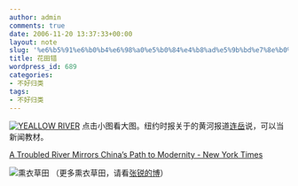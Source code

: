 ```yaml
---
author: admin
comments: true
date: 2006-11-20 13:37:33+00:00
layout: note
slug: '%e6%b5%91%e6%b0%b4%e6%98%a0%e5%b0%84%e4%b8%ad%e5%9b%bd%e7%8e%b0%e4%bb%a3%e4%b9%8b%e8%b7%af'
title: 花田错
wordpress_id: 689
categories:
- 不好归类
tags:
- 不好归类
---
```


[![YEALLOW RIVER](http://graphics10.nytimes.com/images/2006/11/17/world/19yellow_slide8_190.jpg)](http://static.flickr.com/116/301882773_867d56c8d1_o.jpg)
点击小图看大图。纽约时报关于的黄河报道[连岳](http://lianyeah.blog.com/)说，可以当新闻教材。

[A Troubled River Mirrors China’s Path to Modernity - New York Times](http://www.nytimes.com/2006/11/19/world/asia/19yellowriver.html?_r=1&hp&ex=1163998800&en=4f42dfaa704fa688&ei=5094&partner=homepage&oref=slogin)


![熏衣草田](http://static.flickr.com/114/255538756_9bf3d4116b_o.jpg)
（更多熏衣草田，请看[张锐的博](http://blog.donews.com/zrde/archive/2006/09/29/1049894.aspx)）


